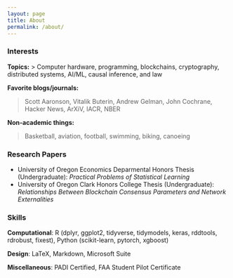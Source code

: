 ```yaml
---
layout: page
title: About
permalink: /about/
---
```

### Interests
**Topics:** > Computer hardware, programming, blockchains, cryptography, distributed systems, AI/ML, causal inference, and law

**Favorite blogs/journals:** 
> Scott Aaronson, Vitalik Buterin, Andrew Gelman, John Cochrane, Hacker News, ArXiV, IACR, NBER

**Non-academic things:** 
> Basketball, aviation, football, swimming, biking, canoeing

### Research Papers
- University of Oregon Economics Deparmental Honors Thesis (Undergraduate): *Practical Problems of Statistical Learning*
- University of Oregon Clark Honors College Thesis (Undergraduate): *Relationships Between Blockchain Consensus Parameters and Network Externalities*

### Skills
**Computational**: R (dplyr, ggplot2, tidyverse, tidymodels, keras, rddtools, rdrobust, fixest), Python (scikit-learn, pytorch, xgboost)

**Design**: LaTeX, Markdown, Microsoft Suite

**Miscellaneous**: PADI Certified, FAA Student Pilot Certificate

